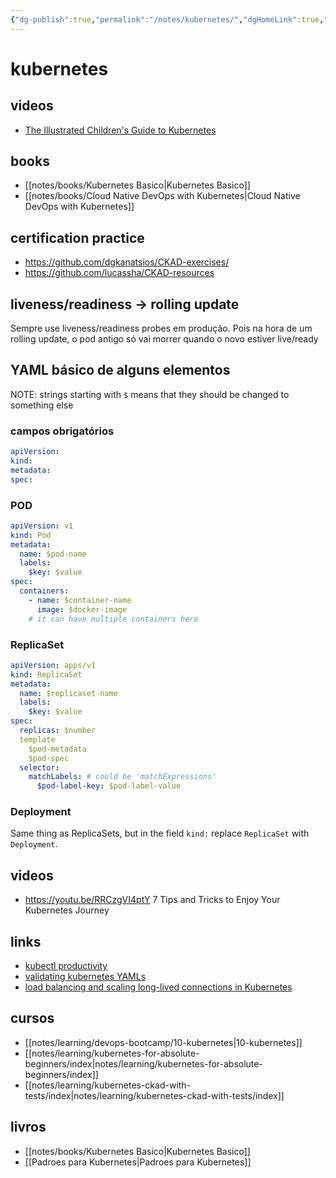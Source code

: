 ```yaml
---
{"dg-publish":true,"permalink":"/notes/kubernetes/","dgHomeLink":true,"dgPassFrontmatter":false}
---
```


# kubernetes

## videos

- [The Illustrated Children's Guide to Kubernetes](https://www.youtube.com/watch?v=4ht22ReBjno)

## books

- [[notes/books/Kubernetes Basico|Kubernetes Basico]]
- [[notes/books/Cloud Native DevOps with Kubernetes|Cloud Native DevOps with Kubernetes]]


## certification practice

- <https://github.com/dgkanatsios/CKAD-exercises/>
- <https://github.com/lucassha/CKAD-resources>


## liveness/readiness -> rolling update

Sempre use liveness/readiness probes em produção. Pois na hora de um rolling update, o pod antigo só vai morrer quando o novo estiver live/ready

## YAML básico de alguns elementos

NOTE: strings starting with `$` means that they should be changed to something else

### campos obrigatórios

```yaml
apiVersion:
kind:
metadata:
spec:
```

### POD

```yaml
apiVersion: v1
kind: Pod
metadata:
  name: $pod-name
  labels:
    $key: $value
spec:
  containers:
    - name: $container-name
      image: $docker-image
    # it can have multiple containers here
```


### ReplicaSet

```yaml
apiVersion: apps/v1
kind: ReplicaSet
metadata:
  name: $replicaset-name
  labels:
    $key: $value
spec:
  replicas: $number
  template
    $pod-metadata
    $pod-spec
  selector:
    matchLabels: # could be 'matchExpressions'
      $pod-label-key: $pod-label-value
```


### Deployment

Same thing as ReplicaSets, but in the field `kind:` replace `ReplicaSet` with `Deployment`.


## videos

- <https://youtu.be/RRCzgVI4ptY> 7 Tips and Tricks to Enjoy Your Kubernetes Journey


## links

- [kubectl productivity](https://learnk8s.io/blog/kubectl-productivity)
- [validating kubernetes YAMLs](https://learnk8s.io/validating-kubernetes-yaml)
- [load balancing and scaling long-lived connections in Kubernetes](https://learnk8s.io/kubernetes-long-lived-connections)

## cursos

- [[notes/learning/devops-bootcamp/10-kubernetes|10-kubernetes]]
- [[notes/learning/kubernetes-for-absolute-beginners/index|notes/learning/kubernetes-for-absolute-beginners/index]]
- [[notes/learning/kubernetes-ckad-with-tests/index|notes/learning/kubernetes-ckad-with-tests/index]]


## livros

- [[notes/books/Kubernetes Basico|Kubernetes Basico]]
- [[Padroes para Kubernetes|Padroes para Kubernetes]]

